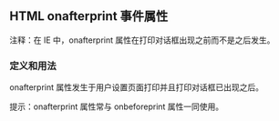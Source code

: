 ## HTML onafterprint 事件属性 ##
注释：在 IE 中，onafterprint 属性在打印对话框出现之前而不是之后发生。

### 定义和用法 ###
onafterprint 属性发生于用户设置页面打印并且打印对话框已出现之后。

提示：onafterprint 属性常与 onbeforeprint 属性一同使用。